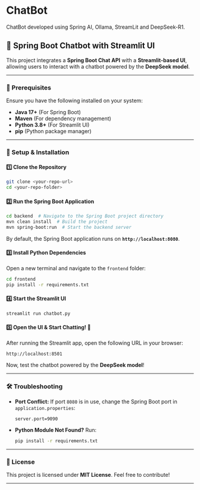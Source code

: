 # ChatBot
ChatBot developed using Spring AI, Ollama, StreamLit and DeepSeek-R1.


## 🚀 Spring Boot Chatbot with Streamlit UI  

This project integrates a **Spring Boot Chat API** with a **Streamlit-based UI**, allowing users to interact with a chatbot powered by the **DeepSeek model**.  

---

### **📌 Prerequisites**  
Ensure you have the following installed on your system:  
- **Java 17+** (For Spring Boot)  
- **Maven** (For dependency management)  
- **Python 3.8+** (For Streamlit UI)  
- **pip** (Python package manager)  

---

### **🔧 Setup & Installation**  

#### **1️⃣ Clone the Repository**  
```bash
git clone <your-repo-url>
cd <your-repo-folder>
```

#### **2️⃣ Run the Spring Boot Application**  
```bash
cd backend  # Navigate to the Spring Boot project directory
mvn clean install  # Build the project
mvn spring-boot:run  # Start the backend server
```
By default, the Spring Boot application runs on **`http://localhost:8080`**.

#### **3️⃣ Install Python Dependencies**  
Open a new terminal and navigate to the `frontend` folder:  
```bash
cd frontend
pip install -r requirements.txt
```

#### **4️⃣ Start the Streamlit UI**  
```bash
streamlit run chatbot.py
```

#### **5️⃣ Open the UI & Start Chatting! 🎉**  
After running the Streamlit app, open the following URL in your browser:  
```
http://localhost:8501
```
Now, test the chatbot powered by the **DeepSeek model**!

---

### **🛠 Troubleshooting**  
- **Port Conflict:** If port `8080` is in use, change the Spring Boot port in `application.properties`:  
  ```properties
  server.port=9090
  ```
- **Python Module Not Found?** Run:  
  ```bash
  pip install -r requirements.txt
  ```

---

### **📜 License**  
This project is licensed under **MIT License**. Feel free to contribute!  

---
